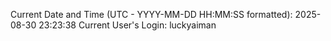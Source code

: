 Current Date and Time (UTC - YYYY-MM-DD HH:MM:SS formatted): 2025-08-30 23:23:38
Current User's Login: luckyaiman
